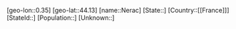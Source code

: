 ﻿---
location: [44.13,0.35]
type: City
tags:
- geo/City


SpocWebEntityId: 32777
isDeleted: false
confidential: public

---
[geo-lon::0.35]
[geo-lat::44.13]
[name::Nerac]
[State::]
[Country::[[France]]]
[StateId::]
[Population::]
[Unknown::]

